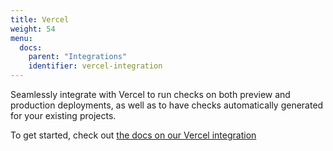 ```yaml
---
title: Vercel
weight: 54
menu:
  docs:
    parent: "Integrations"
    identifier: vercel-integration
---
```


Seamlessly integrate with Vercel to run checks on both preview and production deployments, as well as to have checks automatically generated for your existing projects.

To get started, check out [the docs on our Vercel integration](/docs/cicd/vercel/)
